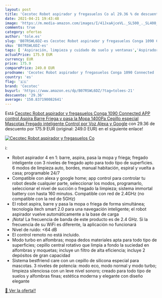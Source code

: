 ```yaml
---
layout: post
title: 'Cecotec Robot aspirador y fregasuelos Co al 29.36 % de descuento'
date: 2021-04-21 19:43:48
image: 'https://m.media-amazon.com/images/I/41JxaAjceVL._SL500_._SL400_.jpg'
comments: true
category: ofertas
author: 'tole.es'
slug: 'B07RSWL6DZ-es Cecotec Robot aspirador y fregasuelos Conga 1090 Connected...'
sku: 'B07RSWL6DZ-es'
tags: [ 'Aspiración, limpieza y cuidado de suelo y ventanas','Aspiradoras','Hogar y cocina','Robots aspiradores','alexa','cecotec', ]
actualPrice: 175.9 EUR
currency: EUR
price: 175.9
comparePrice: 249.0 EUR
prodname: 'Cecotec Robot aspirador y fregasuelos Conga 1090 Connected  APP control  Aspira  Barre  Friega y pasa la Mopa  1400Pa  Cepillo especial Mascotas  Fregado inteligente  Control por Voz Alexa y Google'
country: 'es'
flag: '🇪🇸'
brand: 'Cecotec'
buyurl: 'https://www.amazon.es/dp/B07RSWL6DZ/?tag=tolees-21'
descuento: '29.36'
average: '150.837190082641'
---
```


Está [Cecotec Robot aspirador y fregasuelos Conga 1090 Connected  APP control  Aspira  Barre  Friega y pasa la Mopa  1400Pa  Cepillo especial Mascotas  Fregado inteligente  Control por Voz Alexa y Google](https://www.amazon.es/dp/B07RSWL6DZ/?tag=tolees-21) con 29.36 de descuento por 175.9 EUR (original: 249.0 EUR) en el siguiente enlace!

[![Cecotec Robot aspirador y fregasuelos Co](https://m.media-amazon.com/images/I/41JxaAjceVL._SL500_._SL400_.jpg)](https://www.amazon.es/dp/B07RSWL6DZ/?tag=tolees-21)

ℹ️:

- Robot aspirador 4 en 1: barre, aspira, pasa la mopa y friega; fregado inteligente con 3 niveles de fregado apto para todo tipo de superficies. 6 modos de limpieza auto, bordes, manual habitación, espiral y vuelta a casa; programable 24/7
- Compatible con alexa y google home; app control para controlar tu robot desde cualquier parte, seleccionar los modos, programarlo, seleccionar el nivel de succión o fregado la limpieza; sistema immortal battery con hasta 160 minutos. Compatible con red de 2.4GHz (no compatible con la red de 5GHz)
- El robot aspira, barre y pasa la mopa o friega de forma simultánea; tecnología itech smart 2.0 para una navegación inteligente; el robot aspirador vuelve automáticamente a la base de carga
- ¡Nota! La frecuencia de banda de este producto es de 2.4 GHz. Si la frecuencia de su WiFi es diferente, la aplicación no funcionará
- Nivel de ruido: <64 dB
- El control remoto no está incluido.
- Modo turbo en alfombras; mopa dedos materiales apta para todo tipo de superficies; cepillo central rotativo que limpia a fondo la suciedad en alfombras y moquetas; incluye un filtro de alta eficiencia; incluye 2 depósitos de gran capacidad
- Sistema bestfriend care con un cepillo de silicona especial para mascotas. 3 niveles de potencía: modo eco, modo normal y modo turbo; limpieza silenciosa con un leve nivel sonoro; creado para todo tipo de suelos y alfombras finas; estética moderna y elegante con diseño elegante

[🛒 Ver la oferta!!](https://www.amazon.es/dp/B07RSWL6DZ/?tag=tolees-21)
